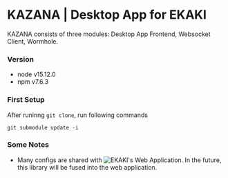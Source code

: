 # KAZANA | Desktop App for EKAKI
KAZANA consists of three modules: Desktop App Frontend, Websocket Client, Wormhole.

### Version
- node v15.12.0
- npm v7.6.3

### First Setup
After runinng `git clone`, run following commands
```shell
git submodule update -i
```

### Some Notes
- Many configs are shared with ![EKAKI's Web Application](https://github.com/chief-co-jp/ekaki). In the future, this library will be fused into the web application.